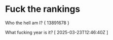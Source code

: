 # Fuck the rankings

Who the hell am I?
{ 13891678 }

What fucking year is it?
[ 2025-03-23T12:46:40Z ]
